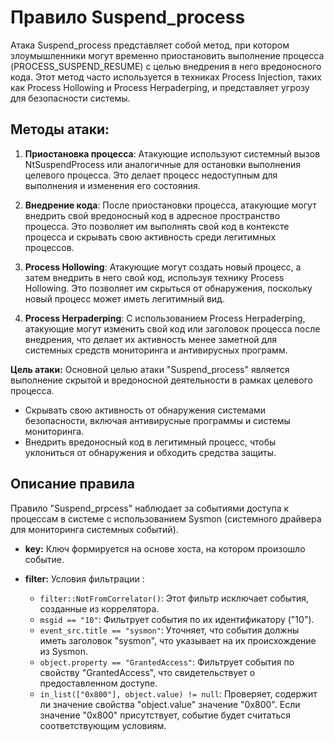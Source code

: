 # Правило Suspend_process

Атака Suspend_process представляет собой метод, при котором злоумышленники могут временно приостановить выполнение процесса (PROCESS_SUSPEND_RESUME) с целью внедрения в него вредоносного кода. Этот метод часто используется в техниках Process Injection, таких как Process Hollowing и Process Herpaderping, и представляет угрозу для безопасности системы.

## Методы атаки:

1. **Приостановка процесса**: Атакующие используют системный вызов NtSuspendProcess или аналогичные для остановки выполнения целевого процесса. Это делает процесс недоступным для выполнения и изменения его состояния.

2. **Внедрение кода**: После приостановки процесса, атакующие могут внедрить свой вредоносный код в адресное пространство процесса. Это позволяет им выполнять свой код в контексте процесса и скрывать свою активность среди легитимных процессов.

3. **Process Hollowing**: Атакующие могут создать новый процесс, а затем внедрить в него свой код, используя технику Process Hollowing. Это позволяет им скрыться от обнаружения, поскольку новый процесс может иметь легитимный вид.

4. **Process Herpaderping**: С использованием Process Herpaderping, атакующие могут изменить свой код или заголовок процесса после внедрения, что делает их активность менее заметной для системных средств мониторинга и антивирусных программ.

**Цель атаки:** Основной целью атаки "Suspend_process" является выполнение скрытой и вредоносной деятельности в рамках целевого процесса.

- Скрывать свою активность от обнаружения системами безопасности, включая антивирусные программы и системы мониторинга.
- Внедрить вредоносный код в легитимный процесс, чтобы уклониться от обнаружения и обходить средства защиты.

## Описание правила

Правило "Suspend_prpcess" наблюдает за событиями доступа к процессам в системе с использованием Sysmon (системного драйвера для мониторинга системных событий).

- **key:** Ключ формируется на основе хоста, на котором произошло событие.

- **filter:** Условия фильтрации :
  - `filter::NotFromCorrelator()`: Этот фильтр исключает события, созданные из коррелятора.
  - `msgid == "10"`: Фильтрует события по их идентификатору ("10").
  - `event_src.title == "sysmon"`: Уточняет, что события должны иметь заголовок "sysmon", что указывает на их происхождение из Sysmon.
  - `object.property == "GrantedAccess"`: Фильтрует события по свойству "GrantedAccess", что свидетельствует о предоставленном доступе.
  - `in_list(["0x800"], object.value) != null`: Проверяет, содержит ли значение свойства "object.value" значение "0x800". Если значение "0x800" присутствует, событие будет считаться соответствующим условиям.
